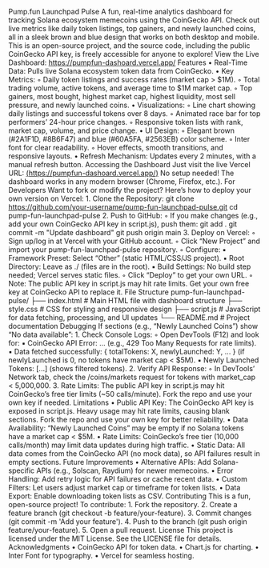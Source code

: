 Pump.fun Launchpad Pulse
A fun, real-time analytics dashboard for tracking Solana ecosystem memecoins using the CoinGecko API. Check out live metrics like daily token listings, top gainers, and newly launched coins, all in a sleek brown and blue design that works on both desktop and mobile. This is an open-source project, and the source code, including the public CoinGecko API key, is freely accessible for anyone to explore!
View the Live Dashboard: https://pumpfun-dashoard.vercel.app/
Features
    • Real-Time Data: Pulls live Solana ecosystem token data from CoinGecko. 
    • Key Metrics:
        ◦ Daily token listings and success rates (market cap > $1M). 
        ◦ Total trading volume, active tokens, and average time to $1M market cap. 
        ◦ Top gainers, most bought, highest market cap, highest liquidity, most sell pressure, and newly launched coins. 
    • Visualizations:
        ◦ Line chart showing daily listings and successful tokens over 8 days. 
        ◦ Animated race bar for top performers’ 24-hour price changes. 
        ◦ Responsive token lists with rank, market cap, volume, and price change. 
    • UI Design:
        ◦ Elegant brown (#2A1F1D, #8B6F47) and blue (#60A5FA, #2563EB) color scheme. 
        ◦ Inter font for clear readability. 
        ◦ Hover effects, smooth transitions, and responsive layouts. 
    • Refresh Mechanism: Updates every 2 minutes, with a manual refresh button. 
Accessing the Dashboard
Just visit the live Vercel URL: [(https://pumpfun-dashoard.vercel.app/)](https://pumpfun-dashoard.vercel.app/)  No setup needed! The dashboard works in any modern browser (Chrome, Firefox, etc.).
For Developers
Want to fork or modify the project? Here’s how to deploy your own version on Vercel:
    1. Clone the Repository:
       git clone https://github.com/your-username/pump-fun-launchpad-pulse.git
       cd pump-fun-launchpad-pulse
    2. Push to GitHub:
        ◦ If you make changes (e.g., add your own CoinGecko API key in script.js), push them:
          git add .
          git commit -m "Update dashboard"
          git push origin main
    3. Deploy on Vercel:
        ◦ Sign up/log in at Vercel with your GitHub account. 
        ◦ Click “New Project” and import your pump-fun-launchpad-pulse repository. 
        ◦ Configure:
            ▪ Framework Preset: Select “Other” (static HTML/CSS/JS project). 
            ▪ Root Directory: Leave as ./ (files are in the root). 
            ▪ Build Settings: No build step needed; Vercel serves static files. 
        ◦ Click “Deploy” to get your own URL. 
        ◦ Note: The public API key in script.js may hit rate limits. Get your own free key at CoinGecko API to replace it. 
File Structure
pump-fun-launchpad-pulse/
├── index.html      # Main HTML file with dashboard structure
├── style.css       # CSS for styling and responsive design
├── script.js       # JavaScript for data fetching, processing, and UI updates
└── README.md       # Project documentation
Debugging
If sections (e.g., “Newly Launched Coins”) show “No data available”:
    1. Check Console Logs:
        ◦ Open DevTools (F12) and look for:
            ▪ CoinGecko API Error: ... (e.g., 429 Too Many Requests for rate limits). 
            ▪ Data fetched successfully: { totalTokens: X, newlyLaunched: Y, ... } (if newlyLaunched is 0, no tokens have market cap < $5M). 
            ▪ Newly Launched Tokens: [...] (shows filtered tokens). 
    2. Verify API Response:
        ◦ In DevTools’ Network tab, check the /coins/markets request for tokens with market_cap < 5,000,000. 
    3. Rate Limits: The public API key in script.js may hit CoinGecko’s free tier limits (~50 calls/minute). Fork the repo and use your own key if needed. 
Limitations
    • Public API Key: The CoinGecko API key is exposed in script.js. Heavy usage may hit rate limits, causing blank sections. Fork the repo and use your own key for better reliability. 
    • Data Availability: “Newly Launched Coins” may be empty if no Solana tokens have a market cap < $5M. 
    • Rate Limits: CoinGecko’s free tier (10,000 calls/month) may limit data updates during high traffic. 
    • Static Data: All data comes from the CoinGecko API (no mock data), so API failures result in empty sections. 
Future Improvements
    • Alternative APIs: Add Solana-specific APIs (e.g., Solscan, Raydium) for newer memecoins. 
    • Error Handling: Add retry logic for API failures or cache recent data. 
    • Custom Filters: Let users adjust market cap or timeframe for token lists. 
    • Data Export: Enable downloading token lists as CSV. 
Contributing
This is a fun, open-source project! To contribute:
    1. Fork the repository. 
    2. Create a feature branch (git checkout -b feature/your-feature). 
    3. Commit changes (git commit -m 'Add your feature'). 
    4. Push to the branch (git push origin feature/your-feature). 
    5. Open a pull request. 
License
This project is licensed under the MIT License. See the LICENSE file for details.
Acknowledgments
    • CoinGecko API for token data. 
    • Chart.js for charting. 
    • Inter Font for typography. 
    • Vercel for seamless hosting. 

